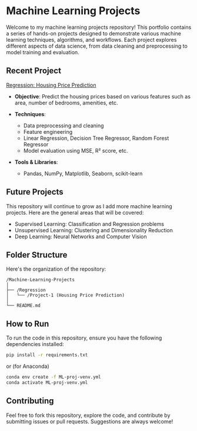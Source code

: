 
# Machine Learning Projects

Welcome to my machine learning projects repository! This portfolio contains a series of hands-on projects designed to demonstrate various machine learning techniques, algorithms, and workflows. Each project explores different aspects of data science, from data cleaning and preprocessing to model training and evaluation.


## Recent Project

[Regression: Housing Price Prediction](./Regression/Project-1)


- **Objective**: Predict the housing prices based on various features such as area, number of bedrooms, amenities, etc.

- **Techniques**:

	-   Data preprocessing and cleaning
	-	Feature engineering
	-	Linear Regression, Decision Tree Regressor, Random Forest Regressor
	-	Model evaluation using MSE, R² score, etc.

- **Tools & Libraries**:
	-	Pandas, NumPy, Matplotlib, Seaborn, scikit-learn

## Future Projects

This repository will continue to grow as I add more machine learning projects. Here are the general areas that will be covered:

-   Supervised Learning: Classification and Regression problems
-	Unsupervised Learning: Clustering and Dimensionality Reduction
-	Deep Learning: Neural Networks and Computer Vision

## Folder Structure

Here's the organization of the repository:

```
/Machine-Learning-Projects
│
├── /Regression
│   └── /Project-1 (Housing Price Prediction)
│
└── README.md
```
    
## How to Run

To run the code in this repository, ensure you have the following dependencies installed:

```bash
pip install -r requirements.txt
```

or (for Anaconda)

```bash
conda env create -f ML-proj-venv.yml
conda activate ML-proj-venv.yml
```


## Contributing

Feel free to fork this repository, explore the code, and contribute by submitting issues or pull requests. Suggestions are always welcome!
